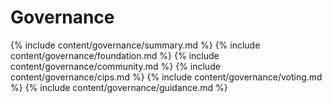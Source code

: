 <h1 class="page-heading">Governance</h1>
{% include content/governance/summary.md %}
{% include content/governance/foundation.md %}
{% include content/governance/community.md %}
{% include content/governance/cips.md %}
{% include content/governance/voting.md %}
{% include content/governance/guidance.md %}